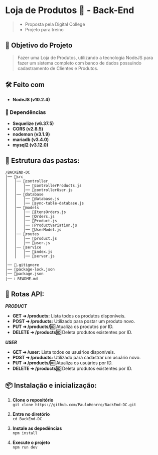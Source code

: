# Loja de Produtos 🛒 - Back-End
> - Proposta pela Digital College  
> - Projeto para treino  
## 📍 Objetivo do Projeto
> Fazer uma Loja de Produtos, utilizando a tecnologia NodeJS para fazer um sistema completo com banco de dados possuindo cadastramento de Clientes e Produtos.

## 🛠️ Feito com
- **NodeJS (v10.2.4)**
### 🔧 Dependências
- **Sequelize (v6.37.5)**
- **CORS (v2.8.5)**
- **nodemon (v3.1.9)**
- **mariadb (v3.4.0)**
- **mysql2 (v3.12.0)**

## 🧱 Estrutura das pastas:
```
/BACKEND-DC  
│── 📁src  
│   │── 📁controller  
│   │   │── 📜controllerProducts.js  
│   │   │── 📜controllerUser.js  
│   │── 📁database  
│   │   │── 📜database.js  
│   │   │── 📜sync-table-database.js
│   │── 📁models    
│   │   │── 📜ItensOrders.js  
│   │   │── 📜Orders.js  
│   │   │── 📜Product.js  
│   │   │── 📜ProductVariation.js  
│   │   │── 📜UserModel.js  
│   │── 📁routes  
│   │   │── 📜product.js  
│   │   │── 📜user.js  
│   │── 📁service  
│   │   │── 📜index.js  
│   │   │── 📜server.js
│  
│── 📜.gitignore  
│── 📜package-lock.json  
│── 📜package.json  
│── ℹ README.md
```  

## 🚀 Rotas API:  
**_PRODUCT_**  
- **GET ➜ /products:** Lista todos os produtos disponíveis.  
- **POST ➜ /products:** Utilizado para postar um produto novo.  
- **PUT ➜ /products/:id:** Atualiza os produtos por ID.  
- **DELETE ➜ /products:id:** Deleta produtos existentes por ID.
  
**_USER_**  
- **GET ➜ /user:** Lista todos os usuários disponíveis.  
- **POST ➜ /products:** Utilizado para cadastrar um usuário novo.  
- **PUT ➜ /products/:id:** Atualiza os usuários por ID.  
- **DELETE ➜ /products:id:** Deleta produtos existentes por ID.  

## 📦 Instalação e inicialização:

1. **Clone o repositório**  
```git clone https://github.com/PauloHenrrq/BackEnd-DC.git```

2. **Entre no diretório**  
```cd BackEnd-DC```

3. **Instale as depedências**  
```npm install```

4. **Execute o projeto**  
```npm run dev```
